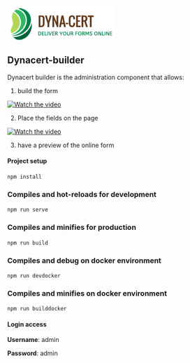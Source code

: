 ![Dynacert](https://raw.githubusercontent.com/ifuschini/dynacert/master/dynacert-builder/public/images/logo.png)

## Dynacert-builder

Dynacert builder is the administration component that allows:

1) build the form

[![Watch the video](https://img.youtube.com/vi/b3fANQYCEQk/0.jpg)](https://youtu.be/b3fANQYCEQk)

2) Place the fields on the page

[![Watch the video](https://img.youtube.com/vi/lp_BxYJYdWQ/0.jpg)](https://youtu.be/lp_BxYJYdWQ)

3) have a preview of the online form

#### Project setup

```
npm install
```

### Compiles and hot-reloads for development
```
npm run serve
```

### Compiles and minifies for production
```
npm run build
```

### Compiles and debug on docker environment

```
npm run devdocker
```

### Compiles and minifies on docker environment

```
npm run builddocker
```

#### Login access

**Username**: admin

**Password**: admin

